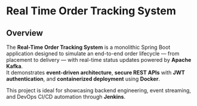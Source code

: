 # Real Time Order Tracking System

## Overview
The **Real-Time Order Tracking System** is a monolithic Spring Boot application designed to simulate an end-to-end order
lifecycle — from placement to delivery — with real-time status updates powered by **Apache Kafka**.  
It demonstrates **event-driven architecture**, **secure REST APIs** with **JWT authentication**, and 
**containerized deployment** using **Docker**.

This project is ideal for showcasing backend engineering, event streaming, and DevOps CI/CD automation through **Jenkins**.
